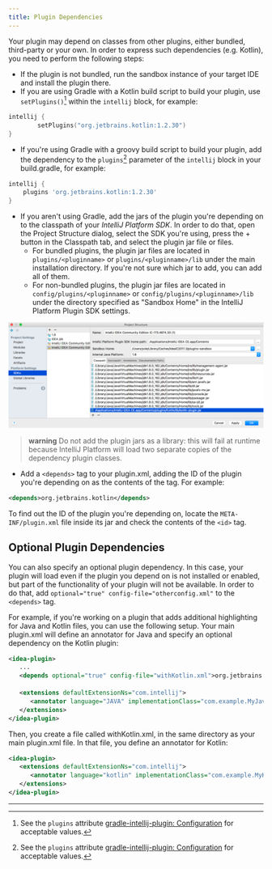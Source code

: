 ```yaml
---
title: Plugin Dependencies
---
```


Your plugin may depend on classes from other plugins, either bundled, third-party or your own. In order to express such 
dependencies (e.g. Kotlin), you need to perform the following steps:
* If the plugin is not bundled, run the sandbox instance of your target IDE and install the plugin there.
* If you are using Gradle with a Kotlin build script to build your plugin, use `setPlugins()`[^gradleplugin] within the `intellij` block, for example:

```kotlin
intellij {
        setPlugins("org.jetbrains.kotlin:1.2.30")
}
```
* If you're using Gradle with a groovy build script to build your plugin,  add the dependency to the `plugins`[^gradleplugin] parameter of the `intellij` block in your build.gradle, for example:

```groovy
intellij {
    plugins 'org.jetbrains.kotlin:1.2.30'
}
```
* If you aren't using Gradle, add the jars of the plugin you're depending on to the classpath of your *IntelliJ Platform SDK*.
  In order to do that, open the Project Structure dialog, select the SDK you're using, press the + button in the Classpath tab, and
  select the plugin jar file or files.
    * For bundled plugins, the plugin jar files are located in `plugins/<pluginname>` or `plugins/<pluginname>/lib` under the main installation directory.
      If you're not sure which jar to add, you can add all of them.
    * For non-bundled plugins, the plugin jar files are located in `config/plugins/<pluginname>` or `config/plugins/<pluginname>/lib` under the directory specified as "Sandbox Home" in the IntelliJ Platform Plugin SDK settings.


![Adding Plugin to Classpath](img/add_plugin_dependency.png)

> **warning** Do not add the plugin jars as a library: this will fail at runtime because IntelliJ Platform will load two separate copies of the dependency plugin classes.

* Add a `<depends>` tag to your plugin.xml, adding the ID of the plugin you're depending on as the contents of the tag.
For example:

```xml
<depends>org.jetbrains.kotlin</depends>
```

To find out the ID of the plugin you're depending on, locate the `META-INF/plugin.xml` file inside its jar and check the contents of the `<id>` tag.

## Optional Plugin Dependencies

You can also specify an optional plugin dependency. In this case, your plugin will load even if the plugin you depend on
is not installed or enabled, but part of the functionality of your plugin will not be available. In order to do that,
add `optional="true" config-file="otherconfig.xml"` to the `<depends>` tag.

For example,
if you're working on a plugin that adds additional highlighting for Java and Kotlin files, you can use the following
setup. Your main plugin.xml will define an annotator for Java and specify an optional dependency on the Kotlin plugin:

```xml
<idea-plugin>
   ...
   <depends optional="true" config-file="withKotlin.xml">org.jetbrains.kotlin</depends>

   <extensions defaultExtensionNs="com.intellij">
      <annotator language="JAVA" implementationClass="com.example.MyJavaAnnotator"/>
   </extensions>
</idea-plugin>
```

Then, you create a file called withKotlin.xml, in the same directory as your main plugin.xml file. In that file, you
define an annotator for Kotlin:

```xml
<idea-plugin>
   <extensions defaultExtensionNs="com.intellij">
      <annotator language="kotlin" implementationClass="com.example.MyKotlinAnnotator"/>
   </extensions>
</idea-plugin>
```

---
[^gradleplugin]: See the `plugins` attribute [gradle-intellij-plugin: Configuration](https://github.com/JetBrains/gradle-intellij-plugin#configuration) for acceptable values.
